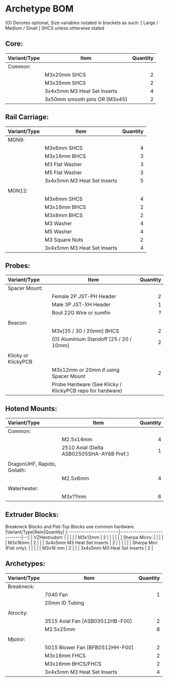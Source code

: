 # Archetype BOM
(O) Denotes optional, Size variables notated in brackets as such: [ Large / Medium / Small ]
SHCS unless otherwise stated

## Core:
|Variant/Type|Item|Quantity|
|:--------|-------------------------------------|--:|
| Common: |                                     |   |
|         | M3x20mm SHCS                        | 2 |
|         | M3x35mm SHCS                        | 2 |
|         | 3x4x5mm M3 Heat Set Inserts         | 4 |
|         | 3x50mm smooth pins OR  [M3x45] | 2 |

## Rail Carriage:
|Variant/Type|Item|Quantity|
|:-------|-----------------------------|--:|
| MGN9:  |                             |   |
|        | M3x6mm SHCS                 | 4 |
|        | M3x16mm BHCS                | 3 |
|        | M3 Flat Washer              | 3 |
|        | M5 Flat Washer              | 3 |
|        | 3x4x5mm M3 Heat Set Inserts | 5 |
|        |                             |   |
| MGN12: |                             |   |
|        | M3x6mm SHCS                 | 4 |
|        | M3x16mm BHCS                | 2 |
|        | M3x8mm BHCS                 | 2 |
|        | M3 Washer                   | 4 |
|        | M5 Washer                   | 4 |
|        | M3 Square Nuts              | 2 |
|        | 3x4x5mm M3 Heat Set Inserts | 4 |

## Probes:
|Variant/Type|Item|Quantity|
|:--------------------|-----------------------------------------------------------|--:|
| Spacer Mount:       |                                                           |   |
|                     | Female 2P JST-PH Header                                   | 2 |
|                     | Male 3P JST-XH Header                                     | 1 |
|                     | Bout 22G Wire or sumfin                                   | ? |
|                     |                                                           |   |
| Beacon:             |                                                           |   |
|                     | M3x[35 / 30 / 20mm] BHCS                                  | 2 |
|                     | (O) Aluminium Standoff [25 / 20 / 10mm]                   | 2 |
|                     |                                                           |   |
| Klicky or KlickyPCB |                                                           |   |
|                     | M3x12mm or 20mm if using Spacer Mount                     | 2 |
|                     | Probe Hardware (See Klicky / KlickyPCB repo for hardware) |   |

## Hotend Mounts:
|Variant/Type|Item|Quantity|
|:---------------------------|-------------------------------------------|--:|
| Common:                    |                                           |   |
|                            | M2.5x14mm                                 | 4 |
|                            | 2510 Axial (Delta ASB02505SHA-AY6B Pref.) | 1 |
|                            |                                           |   |
| DragonUHF, Rapido, Goliath:|                                           |   |
|                            | M2.5x8mm                                  | 4 |
|                            |                                           |   |
| Waterheater:               |                                           |   |
|                            | M3x??mm                                   | 6 |

## Extruder Blocks:
Breakneck Blocks and Flat-Top Blocks use common hardware.
|Variant/Type|Item|Quantity|
|:-------------------------|-----------------------------|--:|
| VZHextrudort:            |                             |   |
|                          | M3x12mm                     | 2 |
|                          |                             |   |
| Sherpa Micro:            |                             |   |
|                          | M3x16mm                     | 2 |
|                          | 3x4x5mm M3 Heat Set Inserts | 2 |
|                          |                             |   |
| Sherpa Mini (Flat only): |                             |   |
|                          | M3x16 mm                    | 2 |
|                          | 3x4x5mm M3 Heat Set Inserts | 2 |


## Archetypes:
|Variant/Type|Item|Quantity|
|:----------|---------------------------------|--:|
| Breakneck:|                                 |   |
|           | 7040 Fan                        | 1 |
|           | 20mm  ID Tubing                 |   |
|           |                                 |   |
| Atrocity: |                                 |   |
|           | 3515 Axial Fan [ASB03512HB-F00] | 2 |
|           | M2.5x25mm                     | 8 |
|           |                                 |   |
| Mjolnir:  |                                 |   |
|           | 5015 Blower Fan [BFB0512HH-F00] | 2 |
|           | M3x16mm FHCS                    | 2 |
|           | M3x16mm BHCS/FHCS               | 2 |
|           | 3x4x5mm M3 Heat Set Inserts     | 4 |
